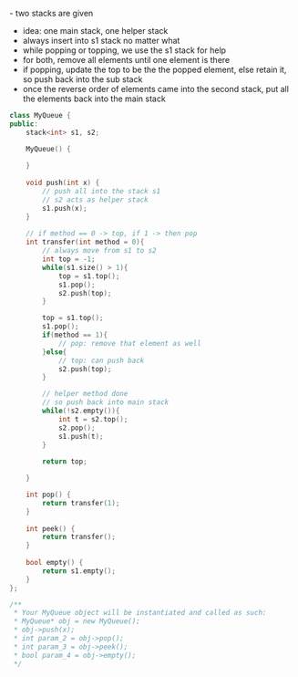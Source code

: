 ​- two stacks are given
- idea: one main stack, one helper stack
- always insert into s1 stack no matter what
- while popping or topping, we use the s1 stack for help
- for both, remove all elements until one element is there
- if popping, update the top to be the the popped element, else retain it, so push back into the sub stack
- once the reverse order of elements came into the second stack, put all the elements back into the main stack

```c++
class MyQueue {
public:
    stack<int> s1, s2;

    MyQueue() {
        
    }
    
    void push(int x) {
        // push all into the stack s1
        // s2 acts as helper stack
        s1.push(x);
    }
    
    // if method == 0 -> top, if 1 -> then pop
    int transfer(int method = 0){   
        // always move from s1 to s2
        int top = -1;
        while(s1.size() > 1){
            top = s1.top();
            s1.pop();
            s2.push(top);
        }

        top = s1.top();
        s1.pop();
        if(method == 1){
            // pop: remove that element as well
        }else{
            // top: can push back
            s2.push(top);
        }

        // helper method done
        // so push back into main stack
        while(!s2.empty()){
            int t = s2.top();
            s2.pop();
            s1.push(t);
        }
        
        return top;

    }

    int pop() {
        return transfer(1);
    }
    
    int peek() {
        return transfer();
    }
    
    bool empty() {
        return s1.empty();
    }
};

/**
 * Your MyQueue object will be instantiated and called as such:
 * MyQueue* obj = new MyQueue();
 * obj->push(x);
 * int param_2 = obj->pop();
 * int param_3 = obj->peek();
 * bool param_4 = obj->empty();
 */
```
